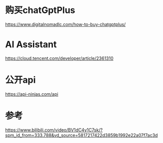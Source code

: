 # 购买chatGptPlus
https://www.digitalnomadlc.com/how-to-buy-chatgptplus/

# AI Assistant
https://cloud.tencent.com/developer/article/2361310

# 公开api
https://api-ninjas.com/api

# 参考
https://www.bilibili.com/video/BV1dC4y1C7sk/?spm_id_from=333.788&vd_source=5817217422d3859b1992e22a07f7ac3d
